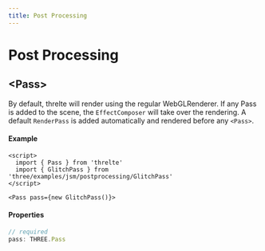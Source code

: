 ```yaml
---
title: Post Processing
---
```


# Post Processing

## \<Pass>

By default, threlte will render using the regular WebGLRenderer. If any Pass is added to the scene, the `EffectComposer` will take over the rendering. A default `RenderPass` is added automatically and rendered before any `<Pass>`.

#### Example

```svelte
<script>
  import { Pass } from 'threlte'
  import { GlitchPass } from 'three/examples/jsm/postprocessing/GlitchPass'
</script>

<Pass pass={new GlitchPass()}>
```

#### Properties

```ts
// required
pass: THREE.Pass
```
